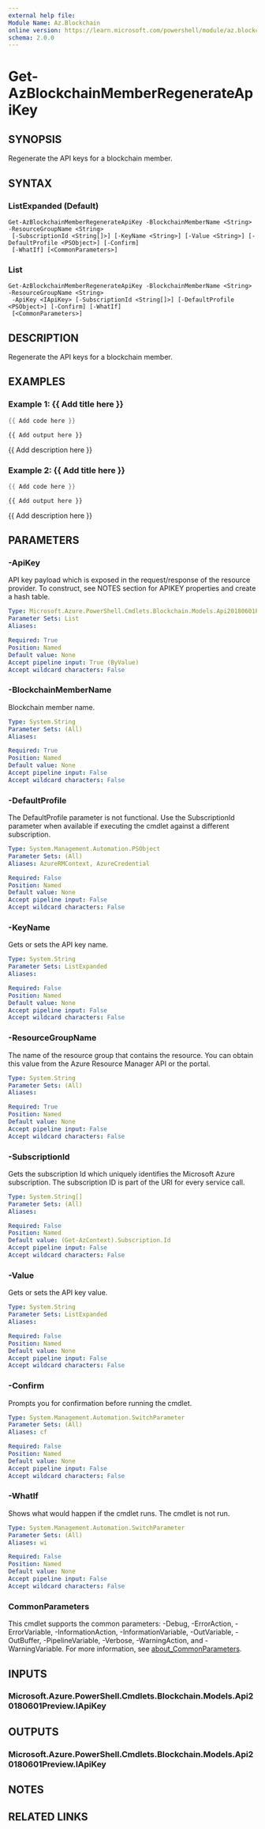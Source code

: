 ```yaml
---
external help file:
Module Name: Az.Blockchain
online version: https://learn.microsoft.com/powershell/module/az.blockchain/get-azblockchainmemberregenerateapikey
schema: 2.0.0
---
```


# Get-AzBlockchainMemberRegenerateApiKey

## SYNOPSIS
Regenerate the API keys for a blockchain member.

## SYNTAX

### ListExpanded (Default)
```
Get-AzBlockchainMemberRegenerateApiKey -BlockchainMemberName <String> -ResourceGroupName <String>
 [-SubscriptionId <String[]>] [-KeyName <String>] [-Value <String>] [-DefaultProfile <PSObject>] [-Confirm]
 [-WhatIf] [<CommonParameters>]
```

### List
```
Get-AzBlockchainMemberRegenerateApiKey -BlockchainMemberName <String> -ResourceGroupName <String>
 -ApiKey <IApiKey> [-SubscriptionId <String[]>] [-DefaultProfile <PSObject>] [-Confirm] [-WhatIf]
 [<CommonParameters>]
```

## DESCRIPTION
Regenerate the API keys for a blockchain member.

## EXAMPLES

### Example 1: {{ Add title here }}
```powershell
{{ Add code here }}
```

```output
{{ Add output here }}
```

{{ Add description here }}

### Example 2: {{ Add title here }}
```powershell
{{ Add code here }}
```

```output
{{ Add output here }}
```

{{ Add description here }}

## PARAMETERS

### -ApiKey
API key payload which is exposed in the request/response of the resource provider.
To construct, see NOTES section for APIKEY properties and create a hash table.

```yaml
Type: Microsoft.Azure.PowerShell.Cmdlets.Blockchain.Models.Api20180601Preview.IApiKey
Parameter Sets: List
Aliases:

Required: True
Position: Named
Default value: None
Accept pipeline input: True (ByValue)
Accept wildcard characters: False
```

### -BlockchainMemberName
Blockchain member name.

```yaml
Type: System.String
Parameter Sets: (All)
Aliases:

Required: True
Position: Named
Default value: None
Accept pipeline input: False
Accept wildcard characters: False
```

### -DefaultProfile
The DefaultProfile parameter is not functional.
Use the SubscriptionId parameter when available if executing the cmdlet against a different subscription.

```yaml
Type: System.Management.Automation.PSObject
Parameter Sets: (All)
Aliases: AzureRMContext, AzureCredential

Required: False
Position: Named
Default value: None
Accept pipeline input: False
Accept wildcard characters: False
```

### -KeyName
Gets or sets the API key name.

```yaml
Type: System.String
Parameter Sets: ListExpanded
Aliases:

Required: False
Position: Named
Default value: None
Accept pipeline input: False
Accept wildcard characters: False
```

### -ResourceGroupName
The name of the resource group that contains the resource.
You can obtain this value from the Azure Resource Manager API or the portal.

```yaml
Type: System.String
Parameter Sets: (All)
Aliases:

Required: True
Position: Named
Default value: None
Accept pipeline input: False
Accept wildcard characters: False
```

### -SubscriptionId
Gets the subscription Id which uniquely identifies the Microsoft Azure subscription.
The subscription ID is part of the URI for every service call.

```yaml
Type: System.String[]
Parameter Sets: (All)
Aliases:

Required: False
Position: Named
Default value: (Get-AzContext).Subscription.Id
Accept pipeline input: False
Accept wildcard characters: False
```

### -Value
Gets or sets the API key value.

```yaml
Type: System.String
Parameter Sets: ListExpanded
Aliases:

Required: False
Position: Named
Default value: None
Accept pipeline input: False
Accept wildcard characters: False
```

### -Confirm
Prompts you for confirmation before running the cmdlet.

```yaml
Type: System.Management.Automation.SwitchParameter
Parameter Sets: (All)
Aliases: cf

Required: False
Position: Named
Default value: None
Accept pipeline input: False
Accept wildcard characters: False
```

### -WhatIf
Shows what would happen if the cmdlet runs.
The cmdlet is not run.

```yaml
Type: System.Management.Automation.SwitchParameter
Parameter Sets: (All)
Aliases: wi

Required: False
Position: Named
Default value: None
Accept pipeline input: False
Accept wildcard characters: False
```

### CommonParameters
This cmdlet supports the common parameters: -Debug, -ErrorAction, -ErrorVariable, -InformationAction, -InformationVariable, -OutVariable, -OutBuffer, -PipelineVariable, -Verbose, -WarningAction, and -WarningVariable. For more information, see [about_CommonParameters](http://go.microsoft.com/fwlink/?LinkID=113216).

## INPUTS

### Microsoft.Azure.PowerShell.Cmdlets.Blockchain.Models.Api20180601Preview.IApiKey

## OUTPUTS

### Microsoft.Azure.PowerShell.Cmdlets.Blockchain.Models.Api20180601Preview.IApiKey

## NOTES

## RELATED LINKS

